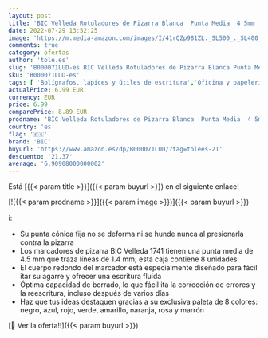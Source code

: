 ```yaml
---
layout: post
title: 'BIC Velleda Rotuladores de Pizarra Blanca  Punta Media  4 5mm   Óptimo para Uso Escolar y Oficinas  Colores Surtidos  Caja de 8'
date: 2022-07-29 13:52:25
image: 'https://m.media-amazon.com/images/I/41rQZp981ZL._SL500_._SL400_.jpg'
comments: true
category: ofertas
author: 'tole.es'
slug: 'B000071LUD-es BIC Velleda Rotuladores de Pizarra Blanca Punta Media 4...'
sku: 'B000071LUD-es'
tags: [ 'Bolígrafos, lápices y útiles de escritura','Oficina y papelería','Rotuladores para pizarra','Rotuladores y subrayadores','bic','escolar','rotuladores','🇪🇸', ]
actualPrice: 6.99 EUR
currency: EUR
price: 6.99
comparePrice: 8.89 EUR
prodname: 'BIC Velleda Rotuladores de Pizarra Blanca  Punta Media  4 5mm   Óptimo para Uso Escolar y Oficinas  Colores Surtidos  Caja de 8'
country: 'es'
flag: '🇪🇸'
brand: 'BIC'
buyurl: 'https://www.amazon.es/dp/B000071LUD/?tag=tolees-21'
descuento: '21.37'
average: '6.90908000000002'
---
```


Está [{{< param title >}}]({{< param buyurl >}}) en el siguiente enlace!

[![{{< param prodname >}}]({{< param image >}})]({{< param buyurl >}})

ℹ️:

- Su punta cónica fija no se deforma ni se hunde nunca al presionarla contra la pizarra
- Los marcadores de pizarra BiC Velleda 1741 tienen una punta media de 4.5 mm que traza líneas de 1.4 mm; esta caja contiene 8 unidades
- El cuerpo redondo del marcador está especialmente diseñado para fácil itar su agarre y ofrecer una escritura fluida
- Óptima capacidad de borrado, lo que fácil ita la corrección de errores y la reescritura, incluso después de varios días
- Haz que tus ideas destaquen gracias a su exclusiva paleta de 8 colores: negro, azul, rojo, verde, amarillo, naranja, rosa y marrón

[🛒 Ver la oferta!!]({{< param buyurl >}})

